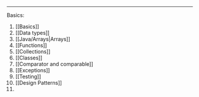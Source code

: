 
---

Basics:

1. [[Basics]]
2. [[Data types]]
3. [[Java/Arrays|Arrays]]
4. [[Functions]]
5. [[Collections]]
6. [[Classes]]
7. [[Comparator and comparable]]
8. [[Exceptions]]
9. [[Testing]]
10. [[Design Patterns]]
11. 
